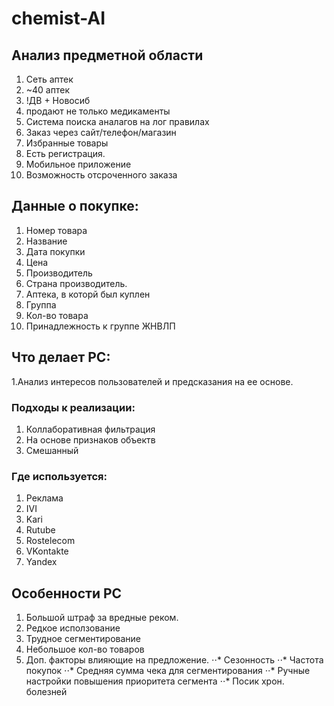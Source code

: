# chemist-AI

## Анализ предметной области
1. Сеть аптек
2. ~40 аптек
3. !ДВ + Новосиб
4. продают не только медикаменты
5. Система поиска аналагов на лог правилах
6. Заказ через сайт/телефон/магазин
7. Избранные товары
8. Есть регистрация.
9. Мобильное приложение
10. Возможность отсроченного заказа


## Данные о покупке:
1. Номер товара
2. Название
3. Дата покупки
4. Цена
5. Производитель
6. Страна производитель.
7. Аптека, в которй был куплен
8. Группа
9. Кол-во товара
10. Принадлежность к группе ЖНВЛП


## Что делает РС:
1.Анализ интересов пользователей и предсказания на ее основе.

### Подходы к реализации:
1. Коллаборативная фильтрация
2. На основе признаков объектв
3. Смешанный

### Где используется:
1. Реклама
2. IVI
3. Kari
4. Rutube
5. Rostelecom
6. VKontakte
7. Yandex


## Особенности РС
1. Большой штраф за вредные реком.
2. Редкое исползование
3. Трудное сегментирование
4. Небольшое кол-во товаров
5. Доп. факторы влияющие на предложение.
⋅⋅* Сезонность
⋅⋅* Частота покупок
⋅⋅* Средняя сумма чека для сегментирования
⋅⋅* Ручные настройки повышения приоритета сегмента
⋅⋅* Посик хрон. болезней
